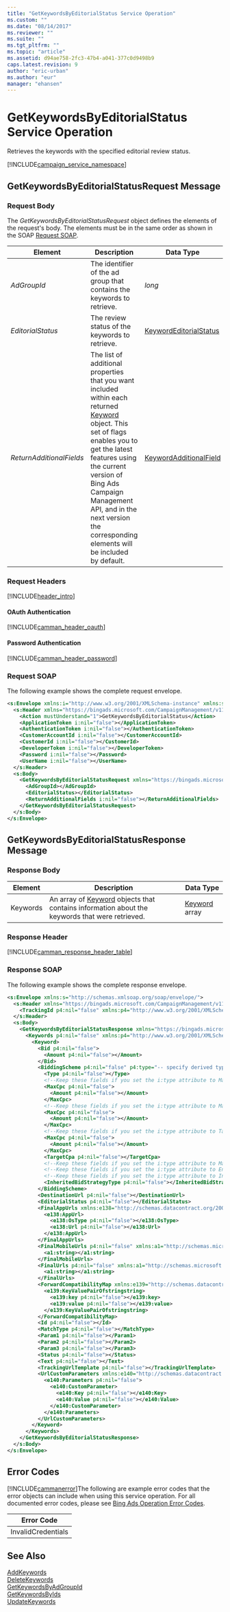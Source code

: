 ```yaml
---
title: "GetKeywordsByEditorialStatus Service Operation"
ms.custom: ""
ms.date: "08/14/2017"
ms.reviewer: ""
ms.suite: ""
ms.tgt_pltfrm: ""
ms.topic: "article"
ms.assetid: d94ae758-2fc3-47b4-a041-377c0d9498b9
caps.latest.revision: 9
author: "eric-urban"
ms.author: "eur"
manager: "ehansen"
---
```

# GetKeywordsByEditorialStatus Service Operation
Retrieves the keywords with the specified editorial review status.

[!INCLUDE[campaign_service_namespace](../campaign-api/includes/campaign-service-namespace.md)]

## <a name="request"></a>GetKeywordsByEditorialStatusRequest Message

### Request Body
The *GetKeywordsByEditorialStatusRequest* object defines the elements of the request's body. The elements must be in the same order as shown in the SOAP [Request SOAP](#request_soap).

|Element|Description|Data Type|Required|
|-----------|---------------|-------------|-------------|
|*AdGroupId*|The identifier of the ad group that contains the keywords to retrieve.|*long*|Required|
|*EditorialStatus*|The review status of the keywords to retrieve.|[KeywordEditorialStatus](../campaign-api/keywordeditorialstatus-value-set.md)|Required|
|*ReturnAdditionalFields*|The list of additional properties that you want included within each returned [Keyword](../campaign-api/keyword-data-object.md) object. This set of flags enables you to get the latest features using the current version of Bing Ads Campaign Management API, and in the next version the corresponding elements will be included by default.|[KeywordAdditionalField](../campaign-api/keywordadditionalfield-value-set.md)|Optional|

### Request Headers
[!INCLUDE[header_intro](../campaign-api/includes/header-intro.md)]
#### OAuth Authentication
[!INCLUDE[camman_header_oauth](../campaign-api/includes/camman-header-oauth.md)]
#### Password Authentication
[!INCLUDE[camman_header_password](../campaign-api/includes/camman-header-password.md)]
### <a name="request_soap"></a>Request SOAP
The following example shows the complete request envelope.

```xml
<s:Envelope xmlns:i="http://www.w3.org/2001/XMLSchema-instance" xmlns:s="http://schemas.xmlsoap.org/soap/envelope/">
  <s:Header xmlns="https://bingads.microsoft.com/CampaignManagement/v11">
    <Action mustUnderstand="1">GetKeywordsByEditorialStatus</Action>
    <ApplicationToken i:nil="false"></ApplicationToken>
    <AuthenticationToken i:nil="false"></AuthenticationToken>
    <CustomerAccountId i:nil="false"></CustomerAccountId>
    <CustomerId i:nil="false"></CustomerId>
    <DeveloperToken i:nil="false"></DeveloperToken>
    <Password i:nil="false"></Password>
    <UserName i:nil="false"></UserName>
  </s:Header>
  <s:Body>
    <GetKeywordsByEditorialStatusRequest xmlns="https://bingads.microsoft.com/CampaignManagement/v11">
      <AdGroupId></AdGroupId>
      <EditorialStatus></EditorialStatus>
      <ReturnAdditionalFields i:nil="false"></ReturnAdditionalFields>
    </GetKeywordsByEditorialStatusRequest>
  </s:Body>
</s:Envelope>
```

## <a name="response"></a>GetKeywordsByEditorialStatusResponse Message

### <a name="Body_Elements"></a>Response Body

|Element|Description|Data Type|
|-----------|---------------|-------------|
|Keywords|An array of [Keyword](../campaign-api/keyword-data-object.md) objects that contains information about the keywords that were retrieved.|[Keyword](../campaign-api/keyword-data-object.md) array|

### <a name="Header_Elements"></a>Response Header
[!INCLUDE[camman_response_header_table](../campaign-api/includes/camman-response-header-table.md)]
### Response SOAP
The following example shows the complete response envelope.

```xml
<s:Envelope xmlns:s="http://schemas.xmlsoap.org/soap/envelope/">
  <s:Header xmlns="https://bingads.microsoft.com/CampaignManagement/v11">
    <TrackingId p4:nil="false" xmlns:p4="http://www.w3.org/2001/XMLSchema-instance"></TrackingId>
  </s:Header>
  <s:Body>
    <GetKeywordsByEditorialStatusResponse xmlns="https://bingads.microsoft.com/CampaignManagement/v11">
      <Keywords p4:nil="false" xmlns:p4="http://www.w3.org/2001/XMLSchema-instance">
        <Keyword>
          <Bid p4:nil="false">
            <Amount p4:nil="false"></Amount>
          </Bid>
          <BiddingScheme p4:nil="false" p4:type="-- specify derived type here with the appropriate prefix --">
            <Type p4:nil="false"></Type>
            <!--Keep these fields if you set the i:type attribute to MaxClicksBiddingScheme-->
            <MaxCpc p4:nil="false">
              <Amount p4:nil="false"></Amount>
            </MaxCpc>
            <!--Keep these fields if you set the i:type attribute to MaxConversionsBiddingScheme-->
            <MaxCpc p4:nil="false">
              <Amount p4:nil="false"></Amount>
            </MaxCpc>
            <!--Keep these fields if you set the i:type attribute to TargetCpaBiddingScheme-->
            <MaxCpc p4:nil="false">
              <Amount p4:nil="false"></Amount>
            </MaxCpc>
            <TargetCpa p4:nil="false"></TargetCpa>
            <!--Keep these fields if you set the i:type attribute to ManualCpcBiddingScheme-->
            <!--Keep these fields if you set the i:type attribute to EnhancedCpcBiddingScheme-->
            <!--Keep these fields if you set the i:type attribute to InheritFromParentBiddingScheme-->
            <InheritedBidStrategyType p4:nil="false"></InheritedBidStrategyType>
          </BiddingScheme>
          <DestinationUrl p4:nil="false"></DestinationUrl>
          <EditorialStatus p4:nil="false"></EditorialStatus>
          <FinalAppUrls xmlns:e138="http://schemas.datacontract.org/2004/07/Microsoft.AdCenter.Advertiser.CampaignManagement.Api.DataContracts.V11" p4:nil="false">
            <e138:AppUrl>
              <e138:OsType p4:nil="false"></e138:OsType>
              <e138:Url p4:nil="false"></e138:Url>
            </e138:AppUrl>
          </FinalAppUrls>
          <FinalMobileUrls p4:nil="false" xmlns:a1="http://schemas.microsoft.com/2003/10/Serialization/Arrays">
            <a1:string></a1:string>
          </FinalMobileUrls>
          <FinalUrls p4:nil="false" xmlns:a1="http://schemas.microsoft.com/2003/10/Serialization/Arrays">
            <a1:string></a1:string>
          </FinalUrls>
          <ForwardCompatibilityMap xmlns:e139="http://schemas.datacontract.org/2004/07/System.Collections.Generic" p4:nil="false">
            <e139:KeyValuePairOfstringstring>
              <e139:key p4:nil="false"></e139:key>
              <e139:value p4:nil="false"></e139:value>
            </e139:KeyValuePairOfstringstring>
          </ForwardCompatibilityMap>
          <Id p4:nil="false"></Id>
          <MatchType p4:nil="false"></MatchType>
          <Param1 p4:nil="false"></Param1>
          <Param2 p4:nil="false"></Param2>
          <Param3 p4:nil="false"></Param3>
          <Status p4:nil="false"></Status>
          <Text p4:nil="false"></Text>
          <TrackingUrlTemplate p4:nil="false"></TrackingUrlTemplate>
          <UrlCustomParameters xmlns:e140="http://schemas.datacontract.org/2004/07/Microsoft.AdCenter.Advertiser.CampaignManagement.Api.DataContracts.V11" p4:nil="false">
            <e140:Parameters p4:nil="false">
              <e140:CustomParameter>
                <e140:Key p4:nil="false"></e140:Key>
                <e140:Value p4:nil="false"></e140:Value>
              </e140:CustomParameter>
            </e140:Parameters>
          </UrlCustomParameters>
        </Keyword>
      </Keywords>
    </GetKeywordsByEditorialStatusResponse>
  </s:Body>
</s:Envelope>
```

## <a name="errors"></a>Error Codes
[!INCLUDE[cammanerror](../campaign-api/includes/cammanerror.md)]The following are example  error codes that the error objects can include when using this service operation. For all documented error codes, please see [Bing Ads Operation Error Codes](http://go.microsoft.com/fwlink/?LinkId=511884).

|Error Code|
|--------------|
|InvalidCredentials|

## See Also
[AddKeywords](../campaign-api/addkeywords-service-operation.md)  
[DeleteKeywords](../campaign-api/deletekeywords-service-operation.md)  
[GetKeywordsByAdGroupId](../campaign-api/getkeywordsbyadgroupid-service-operation.md)  
[GetKeywordsByIds](../campaign-api/getkeywordsbyids-service-operation.md)  
[UpdateKeywords](../campaign-api/updatekeywords-service-operation.md)  

